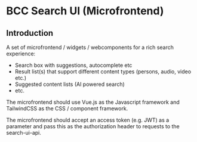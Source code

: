 # BCC Search UI (Microfrontend)

## Introduction
A set of microfrontend / widgets / webcomponents for a rich search experience:

- Search box with suggestions, autocomplete etc
- Result list(s) that support different content types (persons, audio, video etc.)
- Suggested content lists (AI powered search)
- etc.


The microfrontend should use Vue.js as the Javascript framework and TailwindCSS as the CSS / component framework.

The microfrontend should accept an access token (e.g. JWT) as a parameter and pass this as the authorization header to requests to the search-ui-api.

